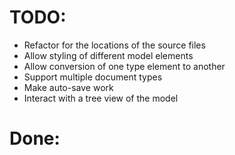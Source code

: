 
# TODO:
* Refactor for the locations of the source files
* Allow styling of different model elements
* Allow conversion of one type element to another
* Support multiple document types
* Make auto-save work
* Interact with a tree view of the model


# Done:
